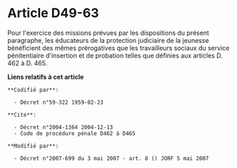 # Article D49-63

Pour l'exercice des missions prévues par les dispositions du présent paragraphe, les éducateurs de la protection judiciaire
de la jeunesse bénéficient des mêmes prérogatives que les travailleurs sociaux du service pénitentiaire d'insertion et de
probation telles que définies aux articles D. 462 à D. 465.

**Liens relatifs à cet article**

	**Codifié par**:

	  - Décret n°59-322 1959-02-23

	**Cite**:

	  - Décret n°2004-1364 2004-12-13
	  - Code de procédure pénale D462 à D465

	**Modifié par**:

	  - Décret n°2007-699 du 3 mai 2007 - art. 8 () JORF 5 mai 2007
